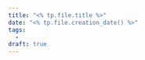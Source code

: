 ```yaml
---
title: "<% tp.file.title %>"
date: "<% tp.file.creation_date() %>"
tags: 
  - 
draft: true
---
```


